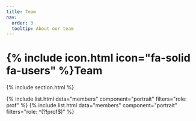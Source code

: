 ```yaml
---
title: Team
nav:
  order: 3
  tooltip: About our team
---
```


# {% include icon.html icon="fa-solid fa-users" %}Team

{% include section.html %}

{% include list.html data="members" component="portrait" filters="role: prof" %}
{% include list.html data="members" component="portrait" filters="role: ^(?!prof$)" %}


